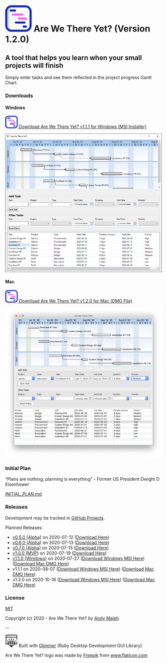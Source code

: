 # <img src="https://raw.githubusercontent.com/AndyObtiva/are-we-there-yet/master/are-we-there-yet-logo.svg" height=85 /> Are We There Yet? (Version 1.2.0)
## A tool that helps you learn when your small projects will finish

Simply enter tasks and see them reflected in the project progress Gantt Chart.

### Downloads

#### Windows

[<img src="https://raw.githubusercontent.com/AndyObtiva/are-we-there-yet/master/are-we-there-yet-logo.svg" height=40 /> Download Are We There Yet? v1.1.1 for Windows (MSI Installer)](https://www.dropbox.com/s/wcoadkoxxbgrv2f/Are%20We%20There%20Yet-1.1.1.msi?dl=1)

[![Are We There Yet Screenshot Windows](are-we-there-yet-screenshot-windows.png)](https://www.dropbox.com/s/wcoadkoxxbgrv2f/Are%20We%20There%20Yet-1.1.1.msi?dl=1)

#### Mac

[<img src="https://raw.githubusercontent.com/AndyObtiva/are-we-there-yet/master/are-we-there-yet-logo.svg" height=40 /> Download Are We There Yet? v1.2.0 for Mac (DMG File)](https://www.dropbox.com/s/rmrv54gc3irorwt/Are%20We%20There%20Yet-1.2.0.dmg?dl=1)

[![Are We There Yet Screenshot](are-we-there-yet-screenshot.png)](https://www.dropbox.com/s/rmrv54gc3irorwt/Are%20We%20There%20Yet-1.2.0.dmg?dl=1)

### Initial Plan

“Plans are nothing; planning is everything” - Former US President Dwight D Eisenhower

[INITIAL_PLAN.md](INITIAL_PLAN.md)

### Releases

Development may be tracked in [GitHub Projects](https://github.com/AndyObtiva/are-we-there-yet/projects/1).

Planned Releases:
- [v0.5.0 (Alpha)](https://github.com/AndyObtiva/are-we-there-yet/projects/1?card_filter_query=milestone%3A%22v0.5.0+%28Alpha%29%22) on 2020-07-12 ([Download Here](https://www.dropbox.com/s/g8m3dg5xrcpfzs6/Are%20We%20There%20Yet-0.5.0.dmg?dl=1))
- [v0.6.0 (Alpha)](https://github.com/AndyObtiva/are-we-there-yet/projects/1?card_filter_query=milestone%3A%22v0.6.0+%28Alpha%29%22) on 2020-07-13 ([Download Here](https://www.dropbox.com/s/8wl8fhtz5sma3jk/Are%20We%20There%20Yet-0.6.0.dmg?dl=1))
- [v0.7.0 (Alpha)](https://github.com/AndyObtiva/are-we-there-yet/projects/1?card_filter_query=milestone%3A%22v0.7.0+%28Alpha%29%22) on 2020-07-15 ([Download Here](https://www.dropbox.com/s/a8pl4a7c6d8prkq/Are%20We%20There%20Yet-0.7.0.dmg?dl=1))
- [v1.0.0 (MVP)](https://github.com/AndyObtiva/are-we-there-yet/projects/1?card_filter_query=milestone%3A%22v1.0.0+%28MVP%29%22) on 2020-07-19 ([Download Here](https://www.dropbox.com/s/p6txqnpwc3trh8f/Are%20We%20There%20Yet-1.0.0.dmg?dl=1))
- [v1.1.0 (Windows)](https://github.com/AndyObtiva/are-we-there-yet/projects/1?card_filter_query=milestone%3A%22v1.1.0+%28Windows%29%22) on 2020-07-27 ([Download Windows MSI Here](https://www.dropbox.com/s/phdpmr4bti43xq0/Are%20We%20There%20Yet-1.1.0.msi?dl=1)) ([Download Mac DMG Here](https://www.dropbox.com/s/a02iwtwx62jvhpx/Are%20We%20There%20Yet-1.1.0.dmg?dl=1))
- v1.1.1 on 2020-08-07 ([Download Windows MSI Here](https://www.dropbox.com/s/wcoadkoxxbgrv2f/Are%20We%20There%20Yet-1.1.1.msi?dl=1)) ([Download Mac DMG Here](https://www.dropbox.com/s/0vj2iiejnnidunm/Are%20We%20There%20Yet-1.1.1.dmg?dl=1))
- v1.2.0 on 2020-10-16 ([Download Windows MSI Here](https://www.dropbox.com/s/wcoadkoxxbgrv2f/Are%20We%20There%20Yet-1.1.1.msi?dl=1)) ([Download Mac DMG Here](https://www.dropbox.com/s/rmrv54gc3irorwt/Are%20We%20There%20Yet-1.2.0.dmg?dl=1))

### License

[MIT](LICENSE.txt)

Copyright (c) 2020 - Are We There Yet? by [Andy Maleh](https://github.com/AndyObtiva)

--

[<img src="https://raw.githubusercontent.com/AndyObtiva/glimmer/master/images/glimmer-logo-hi-res.png" height=40 />](https://github.com/AndyObtiva/glimmer) Built with [Glimmer](https://github.com/AndyObtiva/glimmer) (Ruby Desktop Development GUI Library)

Are We There Yet? logo was made by <a href="https://www.flaticon.com/authors/freepik" title="Freepik">Freepik</a> from <a href="https://www.flaticon.com/" title="Flaticon"> www.flaticon.com</a>
